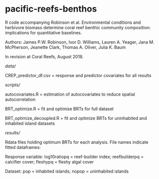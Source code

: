 # pacific-reefs-benthos
R code accompanying Robinson et al. Environmental
conditions and herbivore biomass determine coral reef benthic community
composition: implications for quantitative baselines.

Authors: James P.W. Robinson, Ivor D. Williams, Lauren A. Yeager,
Jana M. McPherson, Jeanette Clark, Thomas A. Oliver,
Julia K. Baum


In revision at Coral Reefs, August 2018.

*data/*

CREP_predictor_df.csv = response and predictor covariates for all results

*scripts/*

autocovariates.R = estimation of autocovariates to reduce spatial autocorrelation

BRT_optimize.R = fit and optimise BRTs for full dataset

BRT_optimize_decoupled.R = fit and optimize BRTs for uninhabited and inhabited island datasets

*results/*

Rdata files holding optimum BRTs for each analysis. File names indicate fitted dataframes:

Response variable: log10ratiopq = reef-builder index; reefbuilderpq = calcifier cover; fleshypq = fleshy algal cover

Dataset: pop = inhabited islands; nopop = uninhabited islands
